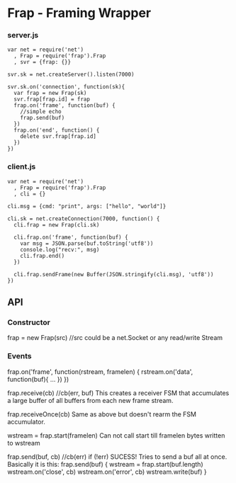 Frap - Framing Wrapper
======================

### server.js
    var net = require('net')
      , Frap = require('frap').Frap
      , svr = {frap: {}}
    
    svr.sk = net.createServer().listen(7000)
    
    svr.sk.on('connection', function(sk){
      var frap = new Frap(sk)
      svr.frap[frap.id] = frap
      frap.on('frame', function(buf) {
        //simple echo
        frap.send(buf)
      })
      frap.on('end', function() {
        delete svr.frap[frap.id]
      })
    })
  
### client.js
    var net = require('net')
      , Frap = require('frap').Frap
      , cli = {}
    
    cli.msg = {cmd: "print", args: ["hello", "world"]}
    
    cli.sk = net.createConnection(7000, function() {
      cli.frap = new Frap(cli.sk)
    
      cli.frap.on('frame', function(buf) {
        var msg = JSON.parse(buf.toString('utf8'))
        console.log("recv:", msg)
        cli.frap.end()
      })
    
      cli.frap.sendFrame(new Buffer(JSON.stringify(cli.msg), 'utf8'))
    })

API
---

### Constructor

  frap = new Frap(src) //src could be a net.Socket or any read/write Stream

### Events
  frap.on('frame', function(rstream, framelen) {
    rstream.on('data', function(buf){ ... })
  })
  
  frap.receive(cb) //cb(err, buf)
    This creates a receiver FSM that accumulates a large buffer of all
    buffers from each new frame stream.

  frap.receiveOnce(cb)
    Same as above but doesn't rearm the FSM accumulator.

  wstream = frap.start(framelen)
    Can not call start till framelen bytes written to wstream

  frap.send(buf, cb) //cb(err) if (!err) SUCESS!
    Tries to send a buf all at once. Basically it is this:
      frap.send(buf) {
        wstream = frap.start(buf.length)
        wstream.on('close', cb)
        wstream.on('error', cb)
        wstream.write(buf)
      }
